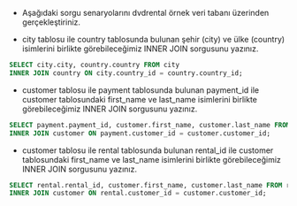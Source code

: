 - Aşağıdaki sorgu senaryolarını dvdrental örnek veri tabanı üzerinden gerçekleştiriniz.

- city tablosu ile country tablosunda bulunan şehir (city) ve ülke (country) isimlerini birlikte görebileceğimiz INNER JOIN sorgusunu yazınız.

```SQL
SELECT city.city, country.country FROM city 
INNER JOIN country ON city.country_id = country.country_id;
```
- customer tablosu ile payment tablosunda bulunan payment_id ile customer tablosundaki first_name ve last_name isimlerini birlikte görebileceğimiz INNER JOIN sorgusunu yazınız.

```SQL
SELECT payment.payment_id, customer.first_name, customer.last_name FROM payment 
INNER JOIN customer ON payment.customer_id = customer.customer_id;
```

- customer tablosu ile rental tablosunda bulunan rental_id ile customer tablosundaki first_name ve last_name isimlerini birlikte görebileceğimiz INNER JOIN sorgusunu yazınız.

```SQL
SELECT rental.rental_id, customer.first_name, customer.last_name FROM rental 
INNER JOIN customer ON rental.customer_id = customer.customer_id;
```

